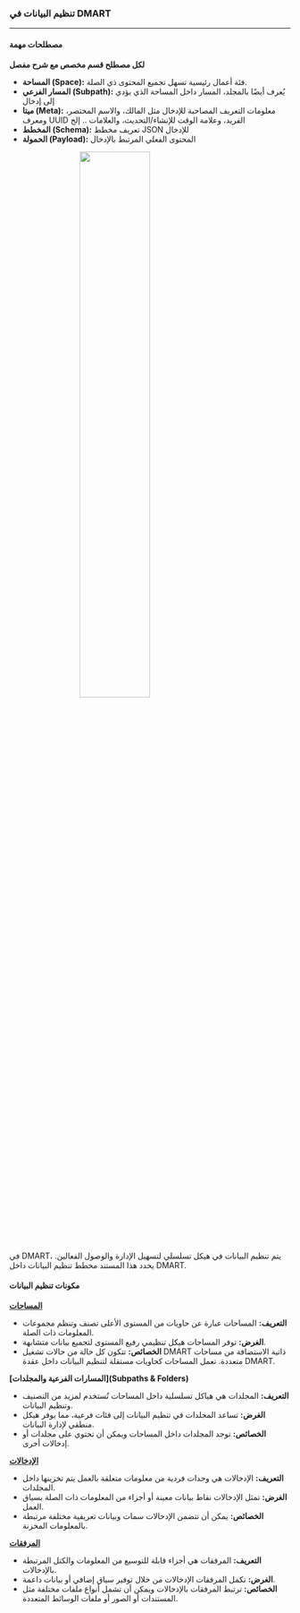 <script>
  import { QueryType } from "@/dmart";
  import ListView from "@/components/management/ListView.svelte";
  import Tree from "./assets/tree.png";
</script>

<style>
  .center {
    display: block;
    margin-left: auto;
    margin-right: auto;
    width: 50%;
  }
</style>

### **تنظيم البيانات في DMART**

---

#### **مصطلحات مهمة**

**لكل مصطلح قسم مخصص مع شرح مفصل**

- **المساحة (Space):** فئة أعمال رئيسية تسهل تجميع المحتوى ذي الصلة.
- **المسار الفرعي (Subpath):** يُعرف أيضًا بالمجلد، المسار داخل المساحة الذي يؤدي إلى إدخال
- **ميتا (Meta):** معلومات التعريف المصاحبة للإدخال مثل المالك، والاسم المختصر، ومعرف UUID الفريد، وعلامة الوقت للإنشاء/التحديث، والعلامات .. إلخ
- **المخطط (Schema):** تعريف مخطط JSON للإدخال
- **الحمولة (Payload):** المحتوى الفعلي المرتبط بالإدخال

<img class="center" src={Tree} width="500">

في DMART، يتم تنظيم البيانات في هيكل تسلسلي لتسهيل الإدارة والوصول الفعالين. يحدد هذا المستند مخطط تنظيم البيانات داخل DMART.

#### **مكونات تنظيم البيانات**

**[المساحات](Space)**

- **التعريف:** المساحات عبارة عن حاويات من المستوى الأعلى تصنف وتنظم مجموعات المعلومات ذات الصلة.
- **الغرض:** توفر المساحات هيكل تنظيمي رفيع المستوى لتجميع بيانات متشابهة.
- **الخصائص:** تتكون كل حالة من حالات تشغيل DMART ذاتية الاستضافة من مساحات متعددة. تعمل المساحات كحاويات مستقلة لتنظيم البيانات داخل عقدة DMART.

**[المسارات الفرعية والمجلدات](Subpaths & Folders)**

- **التعريف:** المجلدات هي هياكل تسلسلية داخل المساحات تُستخدم لمزيد من التصنيف وتنظيم البيانات.
- **الغرض:** تساعد المجلدات في تنظيم البيانات إلى فئات فرعية، مما يوفر هيكل منطقي لإدارة البيانات.
- **الخصائص:** توجد المجلدات داخل المساحات ويمكن أن تحتوي على مجلدات أو إدخالات أخرى.

**[الإدخالات](Entries)**

- **التعريف:** الإدخالات هي وحدات فردية من معلومات متعلقة بالعمل يتم تخزينها داخل المجلدات.
- **الغرض:** تمثل الإدخالات نقاط بيانات معينة أو أجزاء من المعلومات ذات الصلة بسياق العمل.
- **الخصائص:** يمكن أن تتضمن الإدخالات سمات وبيانات تعريفية مختلفة مرتبطة بالمعلومات المخزنة.

**[المرفقات](Attachments)**

- **التعريف:** المرفقات هي أجزاء قابلة للتوسيع من المعلومات والكتل المرتبطة بالإدخالات.
- **الغرض:** تكمل المرفقات الإدخالات من خلال توفير سياق إضافي أو بيانات داعمة.
- **الخصائص:** ترتبط المرفقات بالإدخالات ويمكن أن تشمل أنواع ملفات مختلفة مثل المستندات أو الصور أو ملفات الوسائط المتعددة.
